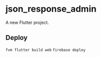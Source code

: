 # json_response_admin

A new Flutter project.

## Deploy

`fvm flutter build web`
`firebase deploy`
